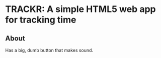 # TRACKR: A simple HTML5 web app for tracking time

## About

Has a big, dumb button that makes sound.